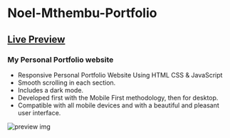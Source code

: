 # Noel-Mthembu-Portfolio
## [Live Preview](https://noelmthembu.github.io/Random-Password-Generator/)
### My Personal Portfolio website

- Responsive Personal Portfolio Website Using HTML CSS & JavaScript
- Smooth scrolling in each section.
- Includes a dark mode.
- Developed first with the Mobile First methodology, then for desktop.
- Compatible with all mobile devices and with a beautiful and pleasant user interface.

![preview img](https://github.com/noelmthembu/Random-Password-Generator/assets/109946871/e6df2c61-3013-4512-b12f-08bc7049d894)

